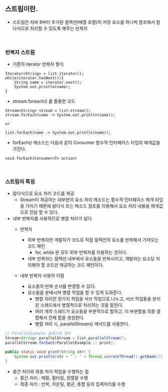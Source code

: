 ## 스트림이란.
- 스트림은 자바 8부터 추가된 컬랙션(배열 포함)의 저장 요소를 하나씩 참조해서 람다식으로 처리할 수 있도록 해주는 반복자

<br>

### 반복자 스트림
- 기존의 iterator 반복자 형식
```
Iterator<String> = list.iterator();
while(iterator.hasNext()){
    String name = iterator.next();
    System.out.println(name);
}
```

- stream.foreach() 를 활용한 코드
```
Stream<String> stream = list.stream();
stream.forEach(name -> System.out.println(name));

or

list.forEach(name -> System.out.println(name));
```
- forEach() 메소드는 다음과 같이 Consumer 함수적 인터페이스 타입의 매개값을 가진다.

```
void forEach(Consumer<T> action)
```

<br>

### 스트림의 특징
- 람다식으로 요소 처리 코드를 제공
    - Stream이 제공하는 대부분의 요소 처리 메소드는 함수적 인터페이스 매개 타입을 가지기 때문에 람다식 또는 메소드 참조를 이용해서 요소 처리 내용을 매개값으로 전달 할 수 있다.
- 내부 반복자를 사용하므로 병렬 처리가 쉽다.
    - 반복자
    
        - 외부 반복자란 개발자가 코드로 직접 컬렉션의 요소를 반복해서 가져오는 코드 패턴
            - for, while 문 모두 외부 반복자를 이용하는 것이다.
        - 내부 반복자는 컬렉션 내부에서 요소들을 반복시키고, 개발자는 요소당 처리해야 할 코드만 제공하는 코드 패턴이다.

     - 내부 반복자 사용의 이점
        - 요소들의 반복 순서를 변경할 수 있다.
        - 요소들을 분배시켜 병렬 작업을 할 수 있게 도와준다.
            - 병렬 처리란 한가지 작업을 서브 작업으로 나누고, 서브 작업들을 분리된 스레드에서 병렬적으로 처리하는 것을 말한다.
            - 여러 개의 스레드가 요소들을 부분적으로 합하고, 이 부분합을 최종 결합해서 전체 합을 생성한다.
            - 병렬 처리 시, parallelStream() 메서드를 사용한다.
```java
// ParallelExample 클래스의 일부
Stream<String> parallelStream = list.parallelStream();
parallelStream.forEach(ParallelExample :: print);

public static void print(String str) {
    System.out.println(str + " : " + Thread.currentThread().getName());
}
```

- 중간 처리와 최종 처리 작업을 수행하는 점
    - 중간 처리 : 매핑, 필터링, 정렬을 수행
    - 최종 처리 : 반복, 카운팅, 평균, 총합 등의 집계처리를 수행